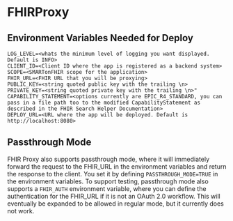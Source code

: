 # FHIRProxy

## Environment Variables Needed for Deploy

```
LOG_LEVEL=<whats the minimum level of logging you want displayed. Default is INFO>
CLIENT_ID=<Client ID where the app is registered as a backend system>
SCOPE=<SMARTonFHIR scope for the application>
FHIR_URL=<FHIR URL that you will be proxying>
PUBLIC_KEY=<string quoted public key with the trailing \n>
PRIVATE_KEY=<string quoted private key with the trailing \n>"
CAPABILITY_STATEMENT=<options currently are EPIC_R4_STANDARD, you can pass in a file path too to the modified CapabilityStatement as described in the FHIR Search Helper Documentation>
DEPLOY_URL=<URL where the app will be deployed. Default is http://localhost:8080>
```

## Passthrough Mode

FHIR Proxy also supports passthrough mode, where it will immediately forward the request to the FHIR_URL in the environment variables and return the response to the client. You set it by defining `PASSTHROUGH_MODE=TRUE` in the environment variables. To support testing, passthrough mode also supports a `FHIR_AUTH` environment variable, where you can define the authentication for the FHIR_URL if it is not an OAuth 2.0 workflow. This will eventually be expanded to be allowed in regular mode, but it currently does not work.